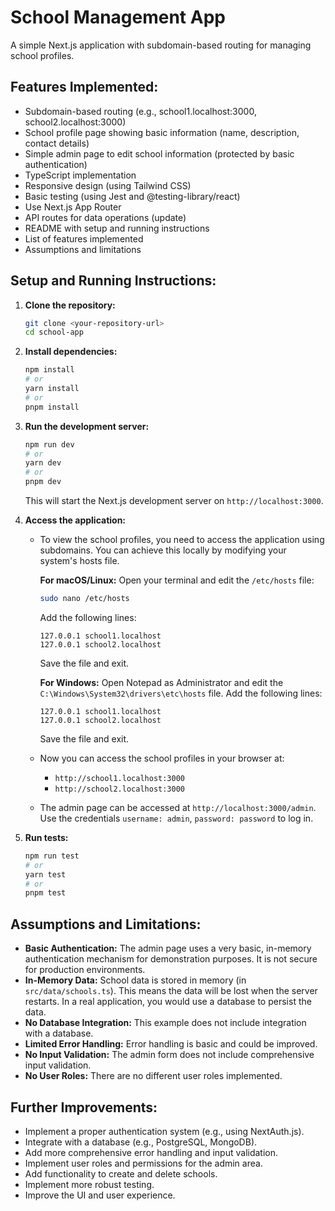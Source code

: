 # School Management App

A simple Next.js application with subdomain-based routing for managing school profiles.

## Features Implemented:

- Subdomain-based routing (e.g., school1.localhost:3000, school2.localhost:3000)
- School profile page showing basic information (name, description, contact details)
- Simple admin page to edit school information (protected by basic authentication)
- TypeScript implementation
- Responsive design (using Tailwind CSS)
- Basic testing (using Jest and @testing-library/react)
- Use Next.js App Router
- API routes for data operations (update)
- README with setup and running instructions
- List of features implemented
- Assumptions and limitations

## Setup and Running Instructions:

1.  **Clone the repository:**

    ```bash
    git clone <your-repository-url>
    cd school-app
    ```

2.  **Install dependencies:**

    ```bash
    npm install
    # or
    yarn install
    # or
    pnpm install
    ```

3.  **Run the development server:**

    ```bash
    npm run dev
    # or
    yarn dev
    # or
    pnpm dev
    ```

    This will start the Next.js development server on `http://localhost:3000`.

4.  **Access the application:**

    - To view the school profiles, you need to access the application using subdomains. You can achieve this locally by modifying your system's hosts file.

      **For macOS/Linux:**
      Open your terminal and edit the `/etc/hosts` file:

      ```bash
      sudo nano /etc/hosts
      ```

      Add the following lines:

      ```
      127.0.0.1 school1.localhost
      127.0.0.1 school2.localhost
      ```

      Save the file and exit.

      **For Windows:**
      Open Notepad as Administrator and edit the `C:\Windows\System32\drivers\etc\hosts` file.
      Add the following lines:

      ```
      127.0.0.1 school1.localhost
      127.0.0.1 school2.localhost
      ```

      Save the file and exit.

    - Now you can access the school profiles in your browser at:

      - `http://school1.localhost:3000`
      - `http://school2.localhost:3000`

    - The admin page can be accessed at `http://localhost:3000/admin`. Use the credentials `username: admin`, `password: password` to log in.

5.  **Run tests:**
    ```bash
    npm run test
    # or
    yarn test
    # or
    pnpm test
    ```

## Assumptions and Limitations:

- **Basic Authentication:** The admin page uses a very basic, in-memory authentication mechanism for demonstration purposes. It is not secure for production environments.
- **In-Memory Data:** School data is stored in memory (in `src/data/schools.ts`). This means the data will be lost when the server restarts. In a real application, you would use a database to persist the data.
- **No Database Integration:** This example does not include integration with a database.
- **Limited Error Handling:** Error handling is basic and could be improved.
- **No Input Validation:** The admin form does not include comprehensive input validation.
- **No User Roles:** There are no different user roles implemented.

## Further Improvements:

- Implement a proper authentication system (e.g., using NextAuth.js).
- Integrate with a database (e.g., PostgreSQL, MongoDB).
- Add more comprehensive error handling and input validation.
- Implement user roles and permissions for the admin area.
- Add functionality to create and delete schools.
- Implement more robust testing.
- Improve the UI and user experience.
